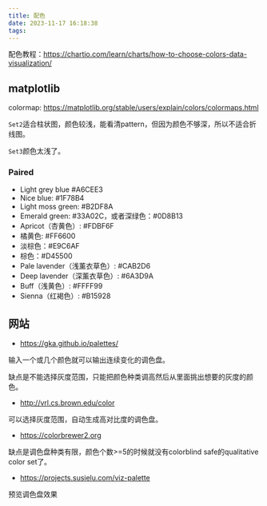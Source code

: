```yaml
---
title: 配色
date: 2023-11-17 16:18:38
tags:
---
```


配色教程：<https://chartio.com/learn/charts/how-to-choose-colors-data-visualization/>

## matplotlib

colormap: <https://matplotlib.org/stable/users/explain/colors/colormaps.html>

`Set2`适合柱状图，颜色较浅，能看清pattern，但因为颜色不够深，所以不适合折线图。

`Set3`颜色太浅了。

### Paired

- Light grey blue #A6CEE3
- Nice blue: #1F78B4
- Light moss green: #B2DF8A
- Emerald green: #33A02C，或者深绿色：#0D8B13
- Apricot（杏黄色）: #FDBF6F
- 橘黄色: #FF6600
- 淡棕色：#E9C6AF
- 棕色：#D45500
- Pale lavender（浅薰衣草色）: #CAB2D6
- Deep lavender（深薰衣草色）: #6A3D9A
- Buff（浅黄色）: #FFFF99
- Sienna（红褐色）: #B15928

## 网站

- <https://gka.github.io/palettes/>

输入一个或几个颜色就可以输出连续变化的调色盘。

缺点是不能选择灰度范围，只能把颜色种类调高然后从里面挑出想要的灰度的颜色。

- <http://vrl.cs.brown.edu/color>

可以选择灰度范围，自动生成高对比度的调色盘。

- <https://colorbrewer2.org>

缺点是调色盘种类有限，颜色个数>=5的时候就没有colorblind safe的qualitative color set了。

- <https://projects.susielu.com/viz-palette>

预览调色盘效果
